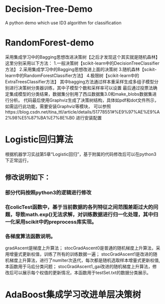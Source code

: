 # Decision-Tree-Demo
A python demo which use ID3 algorithm for classification
# RandomForest-demo
采用集成学习中的Bagging思想改进决策树【之后才发现这个其实就是随机森林】
这里分别采用以下方法：
1.一般决策树【scikit-learn中的DecisionTreeClassifier方法】
2.采用集成学习中的Bagging思想改进上面的决策树
3.随机森林【scikit-learn中的RandomForestClassifier方法】
4.极限树【scikit-learn中的ExtraTreesClassifier方法】
其中bagging方法通过样本重采样生成多组子模型分别进行决策树分类器训练，其中子模型个数和采样率可以设置
最后通过投票法确定集成模型的分类结果，数据集分别用了西瓜数据集3.0和make_blobs数据集进行分析。
代码最后使用Graphviz生成了决策树结构，具体如pdf和dot文件所示，如需运行此功能，需要安装Graphviz等模块，
可以参照https://blog.csdn.net/tina_ttl/article/details/51778551#%E9%97%AE%E9%A2%98%E5%87%BA%E7%8E%B0 进行安装配置
# Logistic回归算法
根据机器学习实战第5章“Logistic回归”，基于附属的代码修改后可以在python3下正常运行，
## 修改说明如下：
### 部分代码按照python3的逻辑进行修改
### 在colicTest函数中，基于当前数据的各列特征之间范围差距过大的问题，导致math.exp()无法求解，对训练数据进行归一化处理，其中归一化采用scikit中的preprocess库实现。
### 各梯度算法函数说明。
  gradAscent是梯度上升算法；
  stocGradAscent0是普通的随机梯度上升算法，采用增量式更新权值，训练了所有的训练数据一遍；
  stocGradAscent1是改进的随机梯度上升算法，进行了numIter次迭代，每次都是随机选取样本增量式更新权值,本函数用于马疝分类问题；
  stocGradAscent1_gai改进的随机梯度上升算法，修改后可以展示每个权值的更新情况，本函数用于testSet.txt的数据分类展示。
# AdaBoost集成学习改进单层决策树
